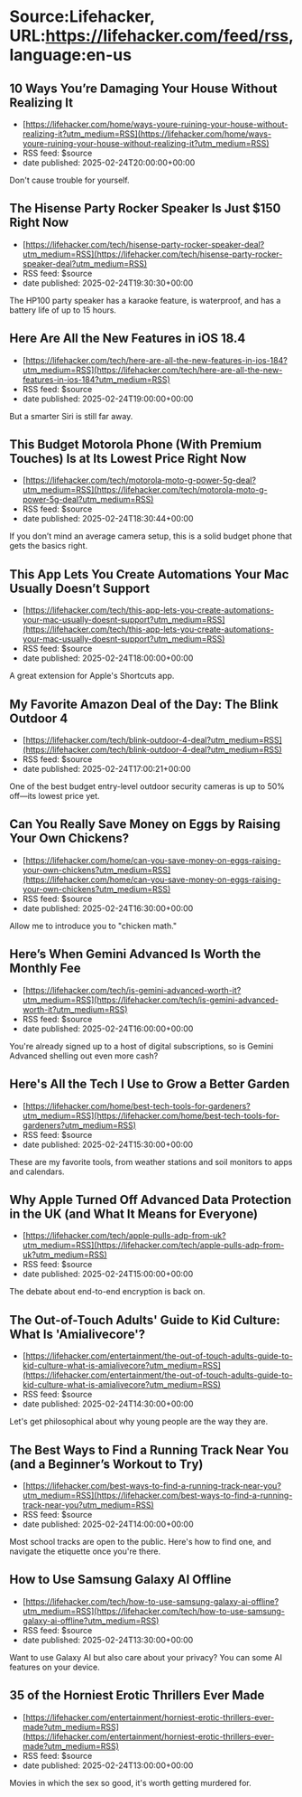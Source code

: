 # Source:Lifehacker, URL:https://lifehacker.com/feed/rss, language:en-us

## 10 Ways You’re Damaging Your House Without Realizing It
 - [https://lifehacker.com/home/ways-youre-ruining-your-house-without-realizing-it?utm_medium=RSS](https://lifehacker.com/home/ways-youre-ruining-your-house-without-realizing-it?utm_medium=RSS)
 - RSS feed: $source
 - date published: 2025-02-24T20:00:00+00:00

Don't cause trouble for yourself.

## The Hisense Party Rocker Speaker Is Just $150 Right Now
 - [https://lifehacker.com/tech/hisense-party-rocker-speaker-deal?utm_medium=RSS](https://lifehacker.com/tech/hisense-party-rocker-speaker-deal?utm_medium=RSS)
 - RSS feed: $source
 - date published: 2025-02-24T19:30:30+00:00

The HP100 party speaker has a karaoke feature, is waterproof, and has a battery life of up to 15 hours.

## Here Are All the New Features in iOS 18.4
 - [https://lifehacker.com/tech/here-are-all-the-new-features-in-ios-184?utm_medium=RSS](https://lifehacker.com/tech/here-are-all-the-new-features-in-ios-184?utm_medium=RSS)
 - RSS feed: $source
 - date published: 2025-02-24T19:00:00+00:00

But a smarter Siri is still far away.

## This Budget Motorola Phone (With Premium Touches) Is at Its Lowest Price Right Now
 - [https://lifehacker.com/tech/motorola-moto-g-power-5g-deal?utm_medium=RSS](https://lifehacker.com/tech/motorola-moto-g-power-5g-deal?utm_medium=RSS)
 - RSS feed: $source
 - date published: 2025-02-24T18:30:44+00:00

If you don’t mind an average camera setup, this is a solid budget phone that gets the basics right.

## This App Lets You Create Automations Your Mac Usually Doesn’t Support
 - [https://lifehacker.com/tech/this-app-lets-you-create-automations-your-mac-usually-doesnt-support?utm_medium=RSS](https://lifehacker.com/tech/this-app-lets-you-create-automations-your-mac-usually-doesnt-support?utm_medium=RSS)
 - RSS feed: $source
 - date published: 2025-02-24T18:00:00+00:00

A great extension for Apple's Shortcuts app.

## My Favorite Amazon Deal of the Day: The Blink Outdoor 4
 - [https://lifehacker.com/tech/blink-outdoor-4-deal?utm_medium=RSS](https://lifehacker.com/tech/blink-outdoor-4-deal?utm_medium=RSS)
 - RSS feed: $source
 - date published: 2025-02-24T17:00:21+00:00

One of the best budget entry-level outdoor security cameras is up to 50% off—its lowest price yet.

## Can You Really Save Money on Eggs by Raising Your Own Chickens?
 - [https://lifehacker.com/home/can-you-save-money-on-eggs-raising-your-own-chickens?utm_medium=RSS](https://lifehacker.com/home/can-you-save-money-on-eggs-raising-your-own-chickens?utm_medium=RSS)
 - RSS feed: $source
 - date published: 2025-02-24T16:30:00+00:00

Allow me to introduce you to "chicken math."

## Here’s When Gemini Advanced Is Worth the Monthly Fee
 - [https://lifehacker.com/tech/is-gemini-advanced-worth-it?utm_medium=RSS](https://lifehacker.com/tech/is-gemini-advanced-worth-it?utm_medium=RSS)
 - RSS feed: $source
 - date published: 2025-02-24T16:00:00+00:00

You're already signed up to a host of digital subscriptions, so is Gemini Advanced shelling out even more cash?

## Here's All the Tech I Use to Grow a Better Garden
 - [https://lifehacker.com/home/best-tech-tools-for-gardeners?utm_medium=RSS](https://lifehacker.com/home/best-tech-tools-for-gardeners?utm_medium=RSS)
 - RSS feed: $source
 - date published: 2025-02-24T15:30:00+00:00

These are my favorite tools, from weather stations and soil monitors to apps and calendars.

## Why Apple Turned Off Advanced Data Protection in the UK (and What It Means for Everyone)
 - [https://lifehacker.com/tech/apple-pulls-adp-from-uk?utm_medium=RSS](https://lifehacker.com/tech/apple-pulls-adp-from-uk?utm_medium=RSS)
 - RSS feed: $source
 - date published: 2025-02-24T15:00:00+00:00

The debate about end-to-end encryption is back on.

## The Out-of-Touch Adults' Guide to Kid Culture: What Is 'Amialivecore'?
 - [https://lifehacker.com/entertainment/the-out-of-touch-adults-guide-to-kid-culture-what-is-amialivecore?utm_medium=RSS](https://lifehacker.com/entertainment/the-out-of-touch-adults-guide-to-kid-culture-what-is-amialivecore?utm_medium=RSS)
 - RSS feed: $source
 - date published: 2025-02-24T14:30:00+00:00

Let's get philosophical about why young people are the way they are.

## The Best Ways to Find a Running Track Near You (and a Beginner’s Workout to Try)
 - [https://lifehacker.com/best-ways-to-find-a-running-track-near-you?utm_medium=RSS](https://lifehacker.com/best-ways-to-find-a-running-track-near-you?utm_medium=RSS)
 - RSS feed: $source
 - date published: 2025-02-24T14:00:00+00:00

Most school tracks are open to the public. Here's how to find one, and navigate the etiquette once you're there.

## How to Use Samsung Galaxy AI Offline
 - [https://lifehacker.com/tech/how-to-use-samsung-galaxy-ai-offline?utm_medium=RSS](https://lifehacker.com/tech/how-to-use-samsung-galaxy-ai-offline?utm_medium=RSS)
 - RSS feed: $source
 - date published: 2025-02-24T13:30:00+00:00

Want to use Galaxy AI but also care about your privacy? You can some AI features on your device.

## 35 of the Horniest Erotic Thrillers Ever Made
 - [https://lifehacker.com/entertainment/horniest-erotic-thrillers-ever-made?utm_medium=RSS](https://lifehacker.com/entertainment/horniest-erotic-thrillers-ever-made?utm_medium=RSS)
 - RSS feed: $source
 - date published: 2025-02-24T13:00:00+00:00

Movies in which the sex so good, it's worth getting murdered for.

